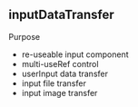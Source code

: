 ## inputDataTransfer

Purpose
- re-useable input component
- multi-useRef control 
- userInput data transfer
- input file transfer
- input image transfer